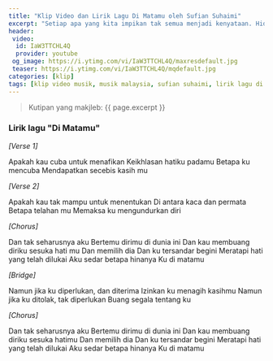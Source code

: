 ```yaml
---
title: "Klip Video dan Lirik Lagu Di Matamu oleh Sufian Suhaimi"
excerpt: "Setiap apa yang kita impikan tak semua menjadi kenyataan. Hiduplah dalam kebenaran, kenyataan akan lebih jujur dari penantian"
header:
 video:
  id: IaW3TTCHL4Q
  provider: youtube
 og_image: https://i.ytimg.com/vi/IaW3TTCHL4Q/maxresdefault.jpg
 teaser: https://i.ytimg.com/vi/IaW3TTCHL4Q/mqdefault.jpg
categories: [klip]
tags: [klip video musik, musik malaysia, sufian suhaimi, lirik lagu di matamu]
---
```


> Kutipan yang makjleb: {{ page.excerpt }}

### Lirik lagu "Di Matamu"

_[Verse 1]_

Apakah kau cuba untuk menafikan
Keikhlasan hatiku padamu
Betapa ku mencuba
Mendapatkan secebis kasih mu

_[Verse 2]_

Apakah kau tak mampu untuk menentukan
Di antara kaca dan permata
Betapa telahan mu
Memaksa ku mengundurkan diri

_[Chorus]_

Dan tak seharusnya aku
Bertemu dirimu di dunia ini
Dan kau membuang diriku sesuka hati mu
Dan memilih dia
Dan ku tersandar begini
Meratapi hati yang telah dilukai
Aku sedar betapa hinanya
Ku di matamu

_[Bridge]_

Namun jika ku diperlukan, dan diterima
Izinkan ku menagih kasihmu
Namun jika ku ditolak, tak diperlukan
Buang segala tentang ku

_[Chorus]_

Dan tak seharusnya aku
Bertemu dirimu di dunia ini
Dan kau membuang diriku sesuka hatimu
Dan memilih dia
Dan ku tersandar begini
Meratapi hati yang telah dilukai
Aku sedar betapa hinanya
Ku di matamu

